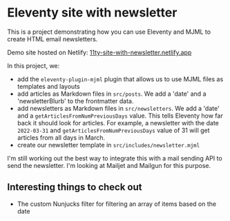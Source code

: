 # Eleventy site with newsletter

This is a project demonstrating how you can use Eleventy and MJML to create HTML email newsletters.

Demo site hosted on Netlify: [11ty-site-with-newsletter.netlify.app](https://11ty-site-with-newsletter.netlify.app)

In this project, we:

- add the `eleventy-plugin-mjml` plugin that allows us to use MJML files as templates and layouts
- add articles as Markdown files in `src/posts`. We add a 'date' and a 'newsletterBlurb' to the frontmatter data.
- add newsletters as Markdown files in `src/newsletters`. We add a 'date' and a `getArticlesFromNumPreviousDays` value. This tells Eleventy how far back it should look for articles. For example, a newsletter with the date `2022-03-31` and `getArticlesFromNumPreviousDays` value of 31 will get articles from all days in March.
- create our newsletter template in `src/includes/newsletter.mjml`

I'm still working out the best way to integrate this with a mail sending API to send the newsletter. I'm looking at Mailjet and Mailgun for this purpose.

## Interesting things to check out

- The custom Nunjucks filter for filtering an array of items based on the date
